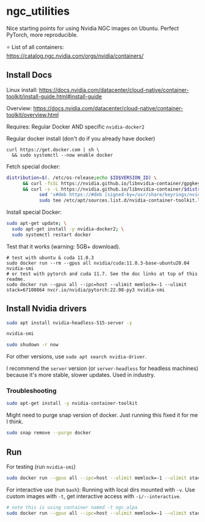 # ngc_utilities
Nice starting points for using Nvidia NGC images on Ubuntu. Perfect PyTorch, more reproducible.

⭐️ List of all containers: https://catalog.ngc.nvidia.com/orgs/nvidia/containers/

## Install Docs

Linux install: https://docs.nvidia.com/datacenter/cloud-native/container-toolkit/install-guide.html#install-guide

Overview: https://docs.nvidia.com/datacenter/cloud-native/container-toolkit/overview.html

Requires: Regular Docker AND specific `nvidia-docker2`

Regular docker install (don't do if you already have docker)
```
curl https://get.docker.com | sh \
  && sudo systemctl --now enable docker
```

Fetch special docker:

```bash
distribution=$(. /etc/os-release;echo $ID$VERSION_ID) \
      && curl -fsSL https://nvidia.github.io/libnvidia-container/gpgkey | sudo gpg --dearmor -o /usr/share/keyrings/nvidia-container-toolkit-keyring.gpg \
      && curl -s -L https://nvidia.github.io/libnvidia-container/$distribution/libnvidia-container.list | \
            sed 's#deb https://#deb [signed-by=/usr/share/keyrings/nvidia-container-toolkit-keyring.gpg] https://#g' | \
            sudo tee /etc/apt/sources.list.d/nvidia-container-toolkit.list
```

Install special Docker:

```bash
sudo apt-get update; \
  sudo apt-get install -y nvidia-docker2; \
  sudo systemctl restart docker
```

Test that it works (warning: 5GB+ download).
```
# test with ubuntu & cuda 11.0.3
sudo docker run --rm --gpus all nvidia/cuda:11.0.3-base-ubuntu20.04 nvidia-smi
# or test with pytorch and cuda 11.7. See the doc links at top of this readme.
sudo docker run --gpus all --ipc=host --ulimit memlock=-1 --ulimit stack=67108864 nvcr.io/nvidia/pytorch:22.08-py3 nvidia-smi
```


## Install Nvidia drivers
```bash
sudo apt install nvidia-headless-515-server -y

nvidia-smi

sudo shudown -r now
```

For other versions, use `sudo apt search nvidia-driver`. 

I recommend the `server` version (or `server-headless` for headless machines) because it's more stable, slower updates. Used in industry. 

### Troubleshooting

```bash
sudo apt-get install -y nvidia-container-toolkit
```

Might need to purge snap version of docker. Just running this fixed it for me I think. 
```bash
sudo snap remove --purge docker
```

## Run

For testing (run `nvidia-smi`)
```bash
sudo docker run --gpus all --ipc=host --ulimit memlock=-1 --ulimit stack=67108864 nvcr.io/nvidia/pytorch:22.08-py3 nvidia-smi
```
For interactive use (run `bash`):
Running with local dirs mounted with `-v`. Use custom images with `-t`, get interactive access with `-i/--interactive`. 
```bash
# note this is using container named -t ngc_alpa
sudo docker run --gpus all --ipc=host --ulimit memlock=-1 --ulimit stack=67108864 -v /home/kastan/ai/alpa:/workspace/alpa --interactive -t ngc_alpa bash
```
